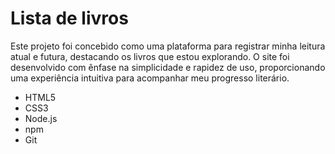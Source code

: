 # Lista de livros

<p>Este projeto foi concebido como uma plataforma para registrar minha leitura atual e futura, destacando os livros que estou explorando. O site foi desenvolvido com ênfase na simplicidade e rapidez de uso, proporcionando uma experiência intuitiva para acompanhar meu progresso literário.</p>

<ul>
  <li>HTML5</li>
  <li>CSS3</li>
  <li>Node.js</li>
  <li>npm</li>
  <li>Git</li>
</ul>
